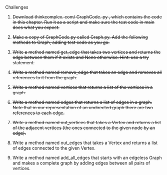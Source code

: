 Challenges

1. ~~Download thinkcomplex. com/ GraphCode. py , which contains the code in this chapter. Run it as a script and make sure the test code in main does what you expect.~~ 

2. ~~Make a copy of GraphCode.py called Graph.py. Add the following methods to Graph, adding test code as you go.~~

3. ~~Write a method named get_edge that takes two vertices and returns the edge between them if it exists and None otherwise. Hint: use a try statement.~~

4. ~~Write a method named remove_edge that takes an edge and removes all references to it from the graph.~~

5. ~~Write a method named vertices that returns a list of the vertices in a graph.~~

6. ~~Write a method named edges that returns a list of edges in a graph. Note that in our representation of an undirected graph there are two references to each edge.~~

7. ~~Write a method named out_vertices that takes a Vertex and returns a list of the adjacent vertices (the ones connected to the given node by an edge).~~

8. Write a method named out_edges that takes a Vertex and returns a list of edges connected to the given Vertex.

9. Write a method named add_all_edges that starts with an edgeless Graph and makes a complete graph by adding edges between all pairs of vertices.
